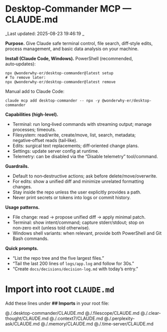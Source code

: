# Desktop‑Commander MCP — CLAUDE.md
_Last updated: 2025-08-23 19:46:19 _

**Purpose.** Give Claude safe terminal control, file search, diff‑style edits, process management, and basic data analysis on your machine.

**Install (Claude Code, Windows).**
PowerShell (recommended, auto‑updates):
```
npx @wonderwhy-er/desktop-commander@latest setup
# To remove later:
npx @wonderwhy-er/desktop-commander@latest remove
```
Manual add to Claude Code:
```
claude mcp add desktop-commander -- npx -y @wonderwhy-er/desktop-commander
```

**Capabilities (high‑level).**
- Terminal: run long‑lived commands with streaming output; manage processes; timeouts.
- Filesystem: read/write, create/move, list, search, metadata; negative‑offset reads (tail‑like).
- Edits: surgical text replacements; diff‑oriented change plans.
- Settings: update server config at runtime.
- Telemetry: can be disabled via the “Disable telemetry” tool/command.

**Guardrails.**
- Default to non‑destructive actions; ask before delete/move/overwrite.
- For edits: show a unified diff and minimize unrelated formatting changes.
- Stay inside the repo unless the user explicitly provides a path.
- Never print secrets or tokens into logs or commit history.

**Usage patterns.**
- File change: read → propose unified diff → apply minimal patch.
- Terminal: show intent/command; capture stderr/stdout; stop on non‑zero exit (unless told otherwise).
- Windows shell variants: when relevant, provide both PowerShell and Git Bash commands.

**Quick prompts.**
- “List the repo tree and the five largest files.”
- “Tail the last 200 lines of `logs/app.log` and follow for 30s.”
- “Create `docs/decisions/decision-log.md` with today’s entry.”

# Import into root `CLAUDE.md`

Add these lines under **## Imports** in your root file:

@./.desktop-commander/CLAUDE.md
@./.filescope/CLAUDE.md
@./.clear-thought/CLAUDE.md
@./.context7/CLAUDE.md
@./.perplexity-ask/CLAUDE.md
@./.memory/CLAUDE.md
@./.time-server/CLAUDE.md
